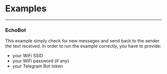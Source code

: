 # Examples
___
### EchoBot
This example simply check for new messages and send back to the sender the text received.
In order to run the example correctly, you have to provide:
- your WiFi SSID
- your WiFi password (if any)
- your Telegram Bot token

